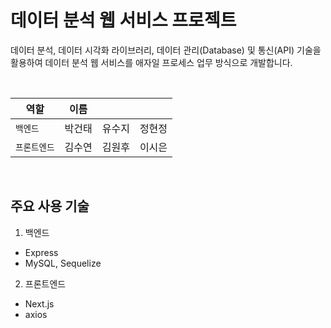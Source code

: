 # 데이터 분석 웹 서비스 프로젝트

데이터 분석, 데이터 시각화 라이브러리, 데이터 관리(Database) 및 통신(API) 기술을 활용하여 데이터 분석 웹 서비스를 애자일 프로세스 업무 방식으로 개발합니다.

<br />

| 역할         |  이름  |        |        |
| ------------ | :----: | :----: | :----: |
| `백엔드`     | 박건태 | 유수지 | 정현정 |
| `프론트엔드` | 김수연 | 김원후 | 이시은 |

<br />

## 주요 사용 기술

1. 백엔드

- Express
- MySQL, Sequelize

2. 프론트엔드

- Next.js
- axios
